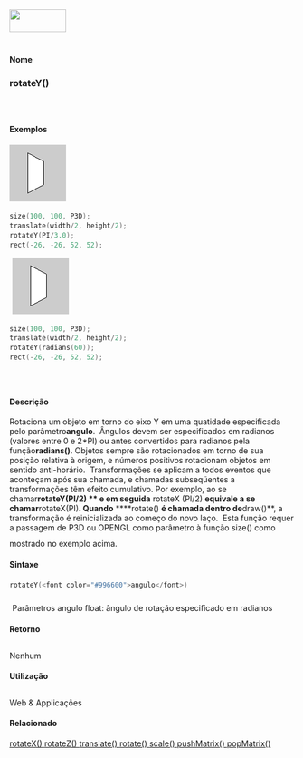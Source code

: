 <img height="40" src="../images/1pix.gif" width="100"/>
<img height="1" src="../images/1pix.gif" width="20"/>
<img height="1" src="../images/1pix.gif" width="555"/>

#### Nome
### rotateY()
<img height="25" src="../images/1pix.gif" width="1"/>

#### Exemplos
<img border="0" height="100" src="media/rotateY_.gif" width="100"/>

```pde
size(100, 100, P3D); 
translate(width/2, height/2); 
rotateY(PI/3.0); 
rect(-26, -26, 52, 52); 

```
<img height="25" src="../images/1pix.gif" width="1"/>
<img border="0" height="100" src="media/rotateY_.gif" width="100"/>

```pde
size(100, 100, P3D); 
translate(width/2, height/2); 
rotateY(radians(60)); 
rect(-26, -26, 52, 52); 

```
<img height="25" src="../images/1pix.gif" width="1"/>

#### Descrição
Rotaciona um objeto em torno do eixo Y em uma quatidade especificada pelo parâmetro**angulo**.
 Ângulos devem ser especificados em radianos (valores entre
0 e 2*PI) ou antes convertidos para radianos pela função**radians()**.
Objetos sempre são rotacionados em torno de sua posição relativa à
origem, e números positivos rotacionam objetos em sentido anti-horário.
 Transformações se aplicam a todos eventos que aconteçam após
sua chamada, e chamadas subseqüentes a transformações têm efeito
cumulativo. Por exemplo, ao se chamar**rotateY(PI/2) ** e em seguida** rotateX (PI/2) **equivale a se chamar**rotateX(PI)**. Quando** ****rotate() **é chamada dentro de**draw()**,
a transformação é reinicializada ao começo do novo laço.  Esta função
requer a passagem de P3D ou OPENGL como parâmetro à função size() como
mostrado no exemplo acima.
<img height="25" src="../images/1pix.gif" width="1"/>

#### Sintaxe
```pde
rotateY(<font color="#996600">angulo</font>)

```
<img height="25" src="../images/1pix.gif" width="1"/>
Parâmetros
angulo
float: ângulo de rotação especificado em radianos
<img height="25" src="../images/1pix.gif" width="1"/>

#### Retorno

	
Nenhum
<img height="25" src="../images/1pix.gif" width="1"/>

#### Utilização

	
Web & Applicações
<img height="25" src="../images/1pix.gif" width="1"/>

#### Relacionado
[rotateX() ](rotateX_)[rotateZ() ](rotateZ_)[translate() ](translate_)[rotate() ](rotate_)[scale() ](scale_)[pushMatrix() ](pushMatrix_)[popMatrix() ](popMatrix_)
